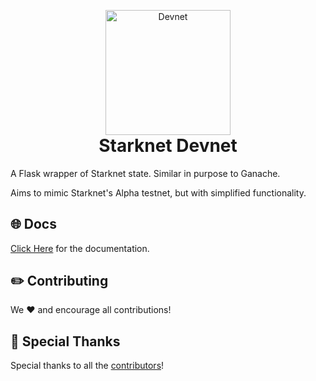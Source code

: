 <!-- logo / title -->
<p align="center" style="margin-bottom: 0px !important">
  <img width="200" src="https://user-images.githubusercontent.com/2848732/193076972-da6fa36e-11f7-4cb3-aa29-673224f8576d.png" alt="Devnet" align="center">
</p>
<h1 align="center" style="margin-top: 0px !important">Starknet Devnet</h1>

A Flask wrapper of Starknet state. Similar in purpose to Ganache.

Aims to mimic Starknet's Alpha testnet, but with simplified functionality.

## 🌐 Docs

[Click Here](https://shard-labs.github.io/starknet-devnet/) for the documentation.

## ✏️ Contributing

We ❤️ and encourage all contributions!

## 🙌 Special Thanks

Special thanks to all the [contributors](https://github.com/Shard-Labs/starknet-devnet/graphs/contributors)!

